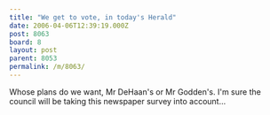 ```yaml
---
title: "We get to vote, in today's Herald"
date: 2006-04-06T12:39:19.000Z
post: 8063
board: 8
layout: post
parent: 8053
permalink: /m/8063/
---
```

Whose plans do we want, Mr DeHaan's or Mr Godden's. I'm sure the council will be taking this newspaper survey into account...
